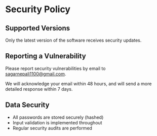 # Security Policy

## Supported Versions

Only the latest version of the software receives security updates.

## Reporting a Vulnerability

Please report security vulnerabilities by email to sagarnepali1100@gmail.com.

We will acknowledge your email within 48 hours, and will send a more detailed response within 7 days.

## Data Security

- All passwords are stored securely (hashed)
- Input validation is implemented throughout
- Regular security audits are performed
